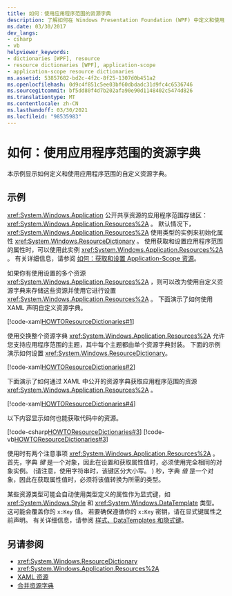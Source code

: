 ```yaml
---
title: 如何：使用应用程序范围的资源字典
description: 了解如何在 Windows Presentation Foundation (WPF) 中定义和使用应用程序范围的自定义资源字典。
ms.date: 03/30/2017
dev_langs:
- csharp
- vb
helpviewer_keywords:
- dictionaries [WPF], resource
- resource dictionaries [WPF], application-scope
- application-scope resource dictionaries
ms.assetid: 53857682-bd2c-4f2c-8f25-1307d0b451a2
ms.openlocfilehash: 0d9c4f851c5ee03bf60dbdadc31d9fc4c6536746
ms.sourcegitcommit: bf5dd80f4d7b202afa90e90d1148402c5474d826
ms.translationtype: MT
ms.contentlocale: zh-CN
ms.lasthandoff: 03/30/2021
ms.locfileid: "98535983"
---
```

# <a name="how-to-use-an-application-scope-resource-dictionary"></a>如何：使用应用程序范围的资源字典

本示例显示如何定义和使用应用程序范围的自定义资源字典。  
  
## <a name="example"></a>示例  

 <xref:System.Windows.Application> 公开共享资源的应用程序范围存储区： <xref:System.Windows.Application.Resources%2A> 。 默认情况下， <xref:System.Windows.Application.Resources%2A> 使用类型的实例来初始化属性 <xref:System.Windows.ResourceDictionary> 。 使用获取和设置应用程序范围的属性时，可以使用此实例 <xref:System.Windows.Application.Resources%2A> 。 有关详细信息，请参阅 [如何：获取和设置 Application-Scope 资源](/previous-versions/dotnet/netframework-4.0/aa348547(v=vs.100))。
  
 如果你有使用设置的多个资源 <xref:System.Windows.Application.Resources%2A> ，则可以改为使用自定义资源字典来存储这些资源并使用它进行设置 <xref:System.Windows.Application.Resources%2A> 。 下面演示了如何使用 XAML 声明自定义资源字典。
  
 [!code-xaml[HOWTOResourceDictionaries#1](~/samples/snippets/csharp/VS_Snippets_Wpf/HowToResourceDictionaries/CSharp/MyResourceDictionary.xaml#1)]  
  
 使用交换整个资源字典 <xref:System.Windows.Application.Resources%2A> 允许您支持应用程序范围的主题，其中每个主题都由单个资源字典封装。 下面的示例演示如何设置 <xref:System.Windows.ResourceDictionary>。  
  
 [!code-xaml[HOWTOResourceDictionaries#2](~/samples/snippets/csharp/VS_Snippets_Wpf/HowToResourceDictionaries/CSharp/App.xaml#2)]  
  
 下面演示了如何通过 XAML 中公开的资源字典获取应用程序范围的资源 <xref:System.Windows.Application.Resources%2A> 。  
  
 [!code-xaml[HOWTOResourceDictionaries#4](~/samples/snippets/csharp/VS_Snippets_Wpf/HowToResourceDictionaries/CSharp/MainWindow.xaml#4)]  
  
 以下内容显示如何也能获取代码中的资源。  
  
 [!code-csharp[HOWTOResourceDictionaries#3](~/samples/snippets/csharp/VS_Snippets_Wpf/HowToResourceDictionaries/CSharp/MainWindow.xaml.cs#3)]
 [!code-vb[HOWTOResourceDictionaries#3](~/samples/snippets/visualbasic/VS_Snippets_Wpf/HowToResourceDictionaries/VB/MainWindow.xaml.vb#3)]  
  
 使用时有两个注意事项 <xref:System.Windows.Application.Resources%2A> 。 首先，字典 *键* 是一个对象，因此在设置和获取属性值时，必须使用完全相同的对象实例。  (请注意，使用字符串时，该键区分大小写。 ) 秒，字典 *值* 是一个对象，因此在获取属性值时，必须将该值转换为所需的类型。  

某些资源类型可能会自动使用类型定义的属性作为显式键，如 <xref:System.Windows.Style> 和 <xref:System.Windows.DataTemplate> 类型。 这可能会覆盖你的 `x:Key` 值。 若要确保遵循你的 `x:Key` 密钥，请在显式键属性之前声明。 有关详细信息，请参阅 [样式、DataTemplates 和隐式键](../advanced/xaml-resources-define.md#styles-datatemplates-and-implicit-keys)。

## <a name="see-also"></a>另请参阅

- <xref:System.Windows.ResourceDictionary>
- <xref:System.Windows.Application.Resources%2A>
- [XAML 资源](/dotnet/desktop-wpf/fundamentals/xaml-resources-define)
- [合并资源字典](../advanced/merged-resource-dictionaries.md)
